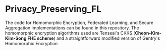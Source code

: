# Privacy_Preserving_FL
The code for Homomorphic Encryption, Federated Learning, and Secure Aggregation implementations can be found in this repository. The homomorphic encryption algorithms used are Tenseal's CKKS (**Cheon-Kim-Kim-Song FHE scheme**) and a straightforward modified version of Gentry's Homomorphic Encryption
